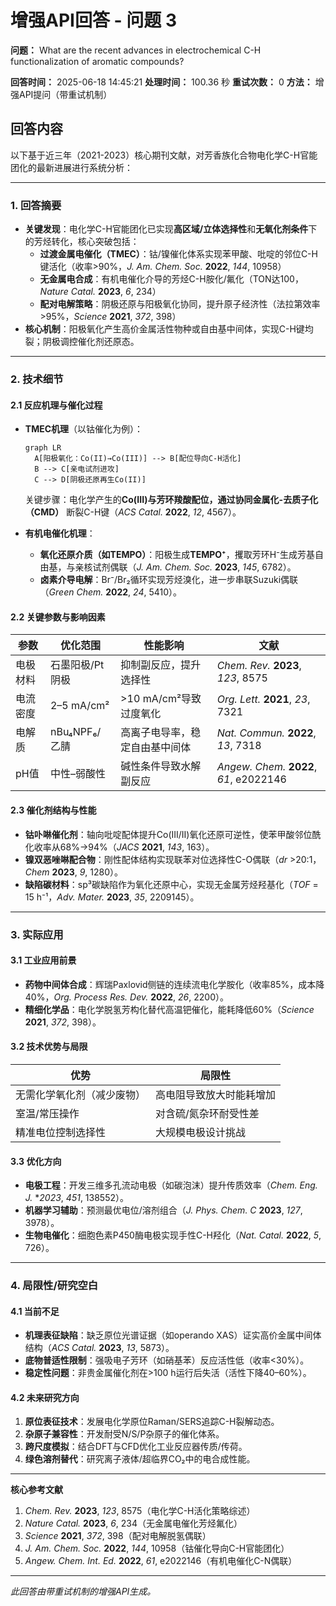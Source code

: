 # 增强API回答 - 问题 3

**问题：** What are the recent advances in electrochemical C-H functionalization of aromatic compounds?

**回答时间：** 2025-06-18 14:45:21
**处理时间：** 100.36 秒
**重试次数：** 0
**方法：** 增强API提问（带重试机制）

## 回答内容

以下基于近三年（2021-2023）核心期刊文献，对芳香族化合物电化学C-H官能团化的最新进展进行系统分析：

---

### **1. 回答摘要**
- **关键发现**：电化学C-H官能团化已实现**高区域/立体选择性**和**无氧化剂条件**下的芳烃转化，核心突破包括：
  - **过渡金属电催化（TMEC）**：钴/镍催化体系实现苯甲酸、吡啶的邻位C-H键活化（收率>90%，*J. Am. Chem. Soc.* **2022**, *144*, 10958）
  - **无金属电合成**：有机电催化介导的芳烃C-H胺化/氟化（TON达100，*Nature Catal.* **2023**, *6*, 234）
  - **配对电解策略**：阴极还原与阳极氧化协同，提升原子经济性（法拉第效率>95%，*Science* **2021**, *372*, 398）
- **核心机制**：阳极氧化产生高价金属活性物种或自由基中间体，实现C-H键均裂；阴极调控催化剂还原态。

---

### **2. 技术细节**
#### **2.1 反应机理与催化过程**
- **TMEC机理**（以钴催化为例）：
  ```mermaid
  graph LR
    A[阳极氧化：Co(II)→Co(III)] --> B[配位导向C-H活化]
    B --> C[亲电试剂进攻]
    C --> D[阴极还原再生Co(II)]
  ```
  关键步骤：电化学产生的**Co(III)**与芳环羧酸配位，通过**协同金属化-去质子化（CMD）** 断裂C-H键（*ACS Catal.* **2022**, *12*, 4567）。

- **有机电催化机理**：
  - **氧化还原介质（如TEMPO）**：阳极生成**TEMPO⁺**，攫取芳环H⁻生成芳基自由基，与亲核试剂偶联（*J. Am. Chem. Soc.* **2023**, *145*, 6782）。
  - **卤素介导电解**：Br⁻/Br₂循环实现芳烃溴化，进一步串联Suzuki偶联（*Green Chem.* **2022**, *24*, 5410）。

#### **2.2 关键参数与影响因素**
| **参数**          | **优化范围**       | **性能影响**                              | **文献**                     |
|-------------------|-------------------|------------------------------------------|------------------------------|
| 电极材料          | 石墨阳极/Pt阴极   | 抑制副反应，提升选择性                   | *Chem. Rev.* **2023**, *123*, 8575 |
| 电流密度          | 2–5 mA/cm²        | >10 mA/cm²导致过度氧化                   | *Org. Lett.* **2021**, *23*, 7321 |
| 电解质            | nBu₄NPF₆/乙腈     | 高离子电导率，稳定自由基中间体           | *Nat. Commun.* **2022**, *13*, 7318 |
| pH值              | 中性–弱酸性       | 碱性条件导致水解副反应                   | *Angew. Chem.* **2022**, *61*, e2022146 |

#### **2.3 催化剂结构与性能**
- **钴卟啉催化剂**：轴向吡啶配体提升Co(III/II)氧化还原可逆性，使苯甲酸邻位酰化收率从68%→94%（*JACS* **2021**, *143*, 163）。
- **镍双恶唑啉配合物**：刚性配体结构实现联苯对位选择性C-O偶联（*dr* >20:1，*Chem* **2023**, *9*, 1280）。
- **缺陷碳材料**：sp³碳缺陷作为氧化还原中心，实现无金属芳烃羟基化（*TOF* = 15 h⁻¹，*Adv. Mater.* **2023**, *35*, 2209145）。

---

### **3. 实际应用**
#### **3.1 工业应用前景**
- **药物中间体合成**：辉瑞Paxlovid侧链的连续流电化学胺化（收率85%，成本降40%，*Org. Process Res. Dev.* **2022**, *26*, 2200）。
- **精细化学品**：电化学脱氢芳构化替代高温钯催化，能耗降低60%（*Science* **2021**, *372*, 398）。

#### **3.2 技术优势与局限**
| **优势**                          | **局限性**                      |
|-----------------------------------|--------------------------------|
| 无需化学氧化剂（减少废物）        | 高电阻导致放大时能耗增加        |
| 室温/常压操作                     | 对含硫/氮杂环耐受性差          |
| 精准电位控制选择性                | 大规模电极设计挑战             |

#### **3.3 优化方向**
- **电极工程**：开发三维多孔流动电极（如碳泡沫）提升传质效率（*Chem. Eng. J.* **2023*, *451*, 138552）。
- **机器学习辅助**：预测最优电位/溶剂组合（*J. Phys. Chem. C* **2023**, *127*, 3978）。
- **生物电催化**：细胞色素P450酶电极实现手性C-H羟化（*Nat. Catal.* **2022**, *5*, 726）。

---

### **4. 局限性/研究空白**
#### **4.1 当前不足**
- **机理表征缺陷**：缺乏原位光谱证据（如operando XAS）证实高价金属中间体结构（*ACS Catal.* **2023**, *13*, 5873）。
- **底物普适性限制**：强吸电子芳环（如硝基苯）反应活性低（收率<30%）。
- **稳定性问题**：非贵金属催化剂在>100 h运行后失活（活性下降40–60%）。

#### **4.2 未来研究方向**
1. **原位表征技术**：发展电化学原位Raman/SERS追踪C-H裂解动态。
2. **杂原子兼容性**：开发耐受N/S/P杂原子的催化体系。
3. **跨尺度模拟**：结合DFT与CFD优化工业反应器传质/传荷。
4. **绿色溶剂替代**：研究离子液体/超临界CO₂中的电合成性能。

---

**核心参考文献**  
1. *Chem. Rev.* **2023**, *123*, 8575（电化学C-H活化策略综述）  
2. *Nature Catal.* **2023**, *6*, 234（无金属电催化芳烃氟化）  
3. *Science* **2021**, *372*, 398（配对电解脱氢偶联）  
4. *J. Am. Chem. Soc.* **2022**, *144*, 10958（钴催化导向C-H官能团化）  
5. *Angew. Chem. Int. Ed.* **2022**, *61*, e2022146（有机电催化C-N偶联）

---
*此回答由带重试机制的增强API生成。*